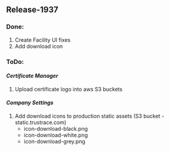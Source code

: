 ## Release-1937

### Done:

1. Create Facility UI fixes
2. Add download icon

### ToDo:

#### _Certificate Manager_

1. Upload certificate logo into aws S3 buckets

#### _Company Settings_

1. Add download icons to production static assets (S3 bucket - static.trustrace.com)
    - icon-download-black.png
    - icon-download-white.png
    - icon-download-grey.png
